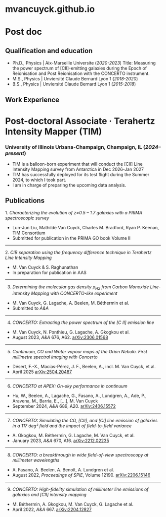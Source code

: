 # mvancuyck.github.io
# Post doc

## Qualiﬁcation and education
- Ph.D., Physics | Aix-Marseille Universite (_2020-2023_)
  Title: Measuring the power spectrum of [CII]-emitting galaxies during the Epoch of Reionisation and Post Reionisation with the CONCERTO instrument. 				       		
- M.S., Physics	| Unviersité Claude Bernard Lyon 1 (_2018-2020_)	 			        		
- B.S., Physics | Unviersité Claude Bernard Lyon 1 (_2015-2018_)

## Work Experience
# Post-doctoral Associate · Terahertz Intensity Mapper (TIM)  
### University of Illinois Urbana-Champaign, Champaign, IL (_2024–present_)
- TIM is a balloon-born experiment that will conduct the [CII] Line Intensity Mapping survey from Antarctica in Dec 2026-Jan 2027
- TIM has successfully deployed for its test flight during the Summer 2024, to which I took part.
- I  am in charge of preparing the upcoming data analysis. 

## Publications

1\. *Characterizing the evolution of z=0.5 – 1.7 galaxies with a PRIMA spectroscopic survey* 
- Lun-Jun Liu, Mathilde Van Cuyck, Charles M. Bradford, Ryan P. Keenan, TIM Consortium  
- Submitted for publication in the PRIMA GO book Volume II  

---

2\. *CIB separation using the frequency difference technique in Terahertz Line Intensity Mapping*
- M. Van Cuyck & S. Raghunathan  
- In preparation for publication in AAS  

---

3. *Determining the molecular gas density ρ<sub>H2</sub> from Carbon Monoxide Line-intensity Mapping with CONCERTO-like experiment*  
- M. Van Cuyck, G. Lagache, A. Beelen, M. Béthermin et al.  
- Submitted to *A&A*  

---

4. *CONCERTO: Extracting the power spectrum of the [C II] emission line*  
- M. Van Cuyck, N. Ponthieu, G. Lagache, A. Gkogkou et al.  
- August 2023, *A&A* 676, A62. [arXiv:2306.01568](https://arxiv.org/abs/2306.01568)

---

5. *Continuum, CO and Water vapour maps of the Orion Nebula. First millimetre spectral imaging with Concerto* 
- Désert, F.-X., Macías-Pérez, J. F., Beelen, A., incl. M. Van Cuyck, et al.
- April 2025 [arXiv:2504.20487](https://arxiv.org/abs/2504.20487)

---

6. *CONCERTO at APEX: On-sky performance in continuum* 
- Hu, W., Beelen, A., Lagache, G., Fasano, A., Lundgren, A., Ade, P., Aravena, M., Barria, E., [...], M. Van Cuyck  
- September 2024, *A&A* 689, A20. [arXiv:2406.15572](https://arxiv.org/abs/2406.15572)

---

7. *CONCERTO: Simulating the CO, [CII], and [CI] line emission of galaxies in a 117 deg² field and the impact of field-to-field variance*  
- A. Gkogkou, M. Béthermin, G. Lagache, M. Van Cuyck, et al.  
- January 2023, *A&A* 670, A16. [arXiv:2212.02235](https://arxiv.org/abs/2212.02235)  

---

8. *CONCERTO: a breakthrough in wide field-of-view spectroscopy at millimeter wavelengths* 
- A. Fasano, A. Beelen, A. Benoît, A. Lundgren et al.  
- August 2022, *Proceedings of SPIE*, Volume 12190. [arXiv:2206.15146](https://arxiv.org/abs/2206.15146)  

---

9. *CONCERTO: High-fidelity simulation of millimeter line emissions of galaxies and [CII] intensity mapping* 
- M. Béthermin, A. Gkogkou, M. Van Cuyck, G. Lagache et al.  
- April 2022, *A&A* 667. [arXiv:2204.12827](https://arxiv.org/abs/2204.12827)  
